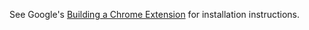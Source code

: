 See Google's [Building a Chrome Extension](http://developer.chrome.com/extensions/getstarted.html#unpacked) for installation instructions.